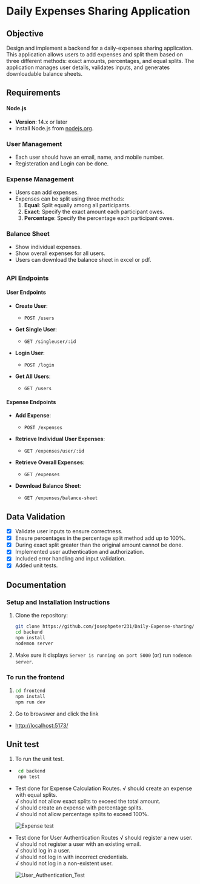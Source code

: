 # Daily Expenses Sharing Application

## Objective

Design and implement a backend for a daily-expenses sharing application. This application allows users to add expenses and split them based on three different methods: exact amounts, percentages, and equal splits. The application manages user details, validates inputs, and generates downloadable balance sheets.

## Requirements
#### Node.js
- **Version**: 14.x or later
- Install Node.js from [nodejs.org](https://nodejs.org/).

### User Management
- Each user should have an email, name, and mobile number.
- Registeration and Login can be done.

### Expense Management
- Users can add expenses.
- Expenses can be split using three methods:
  1. **Equal**: Split equally among all participants.
  2. **Exact**: Specify the exact amount each participant owes.
  3. **Percentage**: Specify the percentage each participant owes.


### Balance Sheet
- Show individual expenses.
- Show overall expenses for all users.
- Users can download the balance sheet in excel or pdf.

## 

### API Endpoints

#### User Endpoints
- **Create User**: 
  - `POST /users`
  
- **Get Single User**: 
  - `GET /singleuser/:id`

- **Login User**: 
  - `POST /login`

- **Get All Users**: 
  - `GET /users`

#### Expense Endpoints
- **Add Expense**: 
  - `POST /expenses`

- **Retrieve Individual User Expenses**: 
  - `GET /expenses/user/:id`

- **Retrieve Overall Expenses**: 
  - `GET /expenses`

- **Download Balance Sheet**: 
  - `GET /expenses/balance-sheet`

## Data Validation
- [x] Validate user inputs to ensure correctness.
- [x] Ensure percentages in the percentage split method add up to 100%.
- [x] During exact split greater than the original amount cannot be done.
- [x] Implemented user authentication and authorization.
- [x] Included error handling and input validation.
- [x] Added unit tests.

## Documentation
### Setup and Installation Instructions

1. Clone the repository:
   ```bash
   git clone https://github.com/josephpeter231/Daily-Expense-sharing/
   cd backend
   npm install 
   nodemon server
2. Make sure it displays `Server is running on port 5000`
   (or) run `nodemon server`.

### To run the frontend 

1. ```bash
   cd frontend
   npm install 
   npm run dev 

2. Go to browswer and click the link
 - [http://localhost:5173/](http://localhost:5173/)

## Unit test
1. To run the unit test.
  - ```bash
     cd backend
     npm test
    
  - Test done for Expense Calculation Routes.
    √ should create an expense with equal splits.                                                           
    √ should not allow exact splits to exceed the total amount.                                         
    √ should create an expense with percentage splits.                                                 
    √ should not allow percentage splits to exceed 100%.    

    ![Expense test](screenshots/expense_route_test.png)


  - Test done for User Authentication Routes
    √ should register a new user.                                                                          
    √ should not register a user with an existing email.                                                   
    √ should log in a user.                                                                               
    √ should not log in with incorrect credentials.                                                       
    √ should not log in a non-existent user.

    ![User_Authentication_Test](screenshots/Login%20Route%20Test.png)
   
